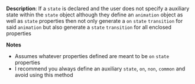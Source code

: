 __Description__: If a `state` is declared and the user does not specify a auxiliary state within the `state` object although they define an `animation` object as well as `state` properties then not only generate a `on` `state` `transition` for said `animation` but also generate a `state` `transition` for all enclosed properties

__Notes__

+ Assumes whatever properties defined are meant to be `on` `state` properties
+ I recommend you always define an auxiliary `state`, `on`, `non`, `common` and avoid using this method